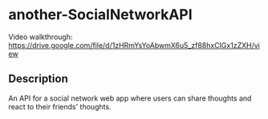 # another-SocialNetworkAPI

Video walkthrough: https://drive.google.com/file/d/1zHRmYsYoAbwmX6u5_zf88hxCIGx1zZXH/view

## Description

An API for a social network web app where users can share thoughts and react to their friends' thoughts.

